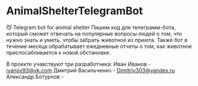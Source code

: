 # AnimalShelterTelegramBot
😼 Telegram bot for animal shelter
Пишем код для телеграмм-бота, который сможет отвечать на популярные вопросы людей о том, что нужно знать и уметь, чтобы забрать животное из приюта.
Также бот в течение месяца обрабатывает ежедневные отчеты о том, как животное приспосабливается к новой обстановке.

В проекте учавствуют три разработчика:
Иван Иванов - ivanov93@vk.com
Дмитрий Васильченко - Dimitriy303@yandex.ru
Александр Ботурлов - 
